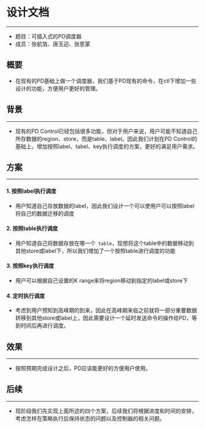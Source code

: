# 设计文档
----
- 题目：可插入式的PD调度器
- 成员：张航箔、唐玉迎、张思蒙

## 概要
* 在现有的PD基础上做一个调度器，我们基于PD现有的命令，在ctl下增加一些设计的功能，方便用户更好的管理。

## 背景
----
* 现有的PD Control已经包括很多功能，但对于用户来说，用户可能不知道自己所存数据的region、store，而是table、label，因此我们计划在PD Control的基础上，增加按照label、tabel、key执行调度的方案，更好的满足用户需求。

## 方案
----
#### 1. 按照label执行调度
* 用户知道自己存放数据的label，因此我们设计一个可以使用户可以按照label将自己的数据迁移的调度

#### 2. 按照table执行调度
* 用户知道自己将数据存放在哪一个` table`，现想将这个table中的数据移动到其他store或label下，所以我们增加了一个按照table进行调度的功能

#### 3. 按照key执行调度

 * 用户可以根据自己设置的K range来将region移动到指定的label或store下

#### 4. 定时执行调度
* 考虑到用户预知到高峰期的到来，因此在高峰期来临之前就将一部分重要数据转移到其他store或label上，因此需要设计一个延时发送命令的操作给PD，等到时间后再进行调度。

## 效果
----
* 按照预期完成设计之后，PD应该能更好的方便用户使用。

## 后续
---
* 现阶段我们先实现上面所述的四个方案，后续我们将根据进度和时间的安排，考虑怎样在策略执行后保持状态的问题以及控制器的相关问题。
















